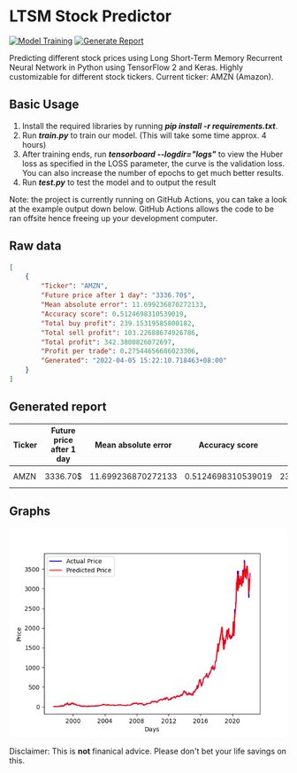 # **LTSM Stock Predictor**
[![Model Training](https://github.com/yapkhaichuen/LTSM-Stock-Predictor/actions/workflows/model-training.yml/badge.svg)](https://github.com/yapkhaichuen/LTSM-Stock-Predictor/actions/workflows/model-training.yml)  [![Generate Report](https://github.com/yapkhaichuen/LTSM-Stock-Predictor/actions/workflows/generate-report.yml/badge.svg)](https://github.com/yapkhaichuen/LTSM-Stock-Predictor/actions/workflows/generate-report.yml)

Predicting different stock prices using Long Short-Term Memory Recurrent Neural Network in Python using TensorFlow 2 and Keras. Highly customizable for different stock tickers. Current ticker: AMZN (Amazon).

## **Basic Usage**
1. Install the required libraries by running ***pip install -r requirements.txt***.
1. Run ***train.py*** to train our model. (This will take some time approx. 4 hours)
2. After training ends, run ***tensorboard --logdir="logs"*** to view the Huber loss as specified in the LOSS parameter, the curve is the validation loss. You can also increase the number of epochs to get much better results.
3. Run ***test.py*** to test the model and to output the result

Note: the project is currently running on GitHub Actions, you can take a look at the example output down below. GitHub Actions allows the code to be ran offsite hence freeing up your development computer.

## **Raw data**
<!-- MARKDOWN-AUTO-DOCS:START (CODE:src=https://raw.githubusercontent.com/yapkhaichuen/LTSM-Stock-Predictor/main/data.json) -->
<!-- The below code snippet is automatically added from https://raw.githubusercontent.com/yapkhaichuen/LTSM-Stock-Predictor/main/data.json -->
```json
[
    {
        "Ticker": "AMZN",
        "Future price after 1 day": "3336.70$",
        "Mean absolute error": 11.699236870272133,
        "Accuracy score": 0.5124698310539019,
        "Total buy profit": 239.15319585800182,
        "Total sell profit": 103.22688674926786,
        "Total profit": 342.3800826072697,
        "Profit per trade": 0.27544656686023306,
        "Generated": "2022-04-05 15:22:10.718463+08:00"
    }
]
```
<!-- The below code snippet is automatically added from https://raw.githubusercontent.com/yapkhaichuen/LTSM-Stock-Predictor/main/data.json -->
<!-- MARKDOWN-AUTO-DOCS:END -->

## **Generated report**
<!-- MARKDOWN-AUTO-DOCS:START (JSON_TO_HTML_TABLE:src=./data.json) -->
<table class="JSON-TO-HTML-TABLE"><thead><tr><th class="ticker-th">Ticker</th><th class="future-price-after-1-day-th">Future price after 1 day</th><th class="mean-absolute-error-th">Mean absolute error</th><th class="accuracy-score-th">Accuracy score</th><th class="total-buy-profit-th">Total buy profit</th><th class="total-sell-profit-th">Total sell profit</th><th class="total-profit-th">Total profit</th><th class="profit-per-trade-th">Profit per trade</th><th class="generated-th">Generated</th></tr></thead><tbody ><tr ><td class="ticker-td td_text">AMZN</td><td class="future-price-after-1-day-td td_text">3336.70$</td><td class="mean-absolute-error-td td_num">11.699236870272133</td><td class="accuracy-score-td td_num">0.5124698310539019</td><td class="total-buy-profit-td td_num">239.15319585800182</td><td class="total-sell-profit-td td_num">103.22688674926786</td><td class="total-profit-td td_num">342.3800826072697</td><td class="profit-per-trade-td td_num">0.27544656686023306</td><td class="generated-td td_text">2022-04-05 15:22:10.718463+08:00</td></tr></tbody></table>
<!-- MARKDOWN-AUTO-DOCS:END -->

## **Graphs**
![graph](./graphs/prediction.png)


Disclaimer: This is **not** finanical advice. Please don't bet your life savings on this.
